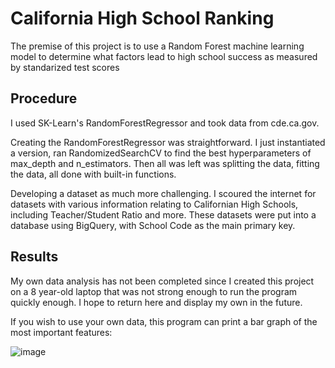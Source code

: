# California High School Ranking

The premise of this project is to use a Random Forest machine learning model to determine what factors lead to high school success as measured by standarized test scores

## Procedure

I used SK-Learn's RandomForestRegressor and took data from cde.ca.gov. 

Creating the RandomForestRegressor was straightforward. I just instantiated a version, ran RandomizedSearchCV to find the best hyperparameters of max_depth and n_estimators. Then all was left was splitting the data, fitting the data, all done with built-in functions.

Developing a dataset as much more challenging. I scoured the internet for datasets with various information relating to Californian High Schools, including Teacher/Student Ratio and more. These datasets were put into a database using BigQuery, with School Code as the main primary key.

## Results

My own data analysis has not been completed since I created this project on a 8 year-old laptop that was not strong enough to run the program quickly enough. I hope to return here and display my own in the future.


If you wish to use your own data, this program can print a bar graph of the most important features:

![image](https://github.com/user-attachments/assets/2fc0e3dd-52ee-4a43-81c2-bec29427d1c2)

